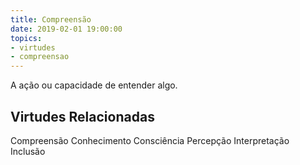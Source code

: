 ```yaml
---
title: Compreensão
date: 2019-02-01 19:00:00
topics: 
- virtudes
- compreensao
---
```


A ação ou capacidade de entender algo.

## Virtudes Relacionadas
Compreensão
Conhecimento
Consciência
Percepção
Interpretação
Inclusão

